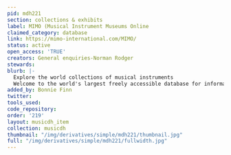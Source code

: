 ```yaml
---
pid: mdh221
section: collections & exhibits
label: MIMO (Musical Instrument Museums Online
claimed_category: database
link: https://mimo-international.com/MIMO/
status: active
open_access: 'TRUE'
creators: General enquiries-Norman Rodger
stewards:
blurb: |-
  Explore the world collections of musical instruments
  Welcome to the world's largest freely accessible database for information on musical instruments held in public collections. Our database now contains the records of 64259 instruments. MIMO began life as a consortium of some of Europe’s most important musical instruments museums, which came together for a European Commission funded project that aimed to create a single online access point to their collections. The MIMO Project ran from September 2009 until August 2011 and successfully achieved all of its objectives, in the process creating the world's largest freely accessible database for information on musical instruments held in public collections.
added_by: Bonnie Finn
twitter:
tools_used:
code_repository:
order: '219'
layout: musicdh_item
collection: musicdh
thumbnail: "/img/derivatives/simple/mdh221/thumbnail.jpg"
full: "/img/derivatives/simple/mdh221/fullwidth.jpg"
---
```

